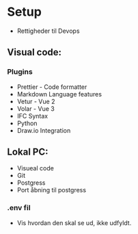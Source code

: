 # Setup

- Rettigheder til Devops

## Visual code:

### Plugins

- Prettier - Code formatter
- Markdown Language features
- Vetur - Vue 2
- Volar - Vue 3
- IFC Syntax
- Python
- Draw.io Integration

## Lokal PC:

- Visueal code
- Git
- Postgress
- Port åbning til postgress

### .env fil

- Vis hvordan den skal se ud, ikke udfyldt.
